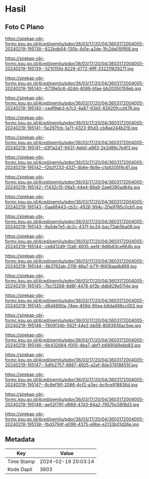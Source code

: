 # Hasil

## Foto C Plano

https://sirekap-obj-formc.kpu.go.id/4ced/pemilu/pdpr/36/03/17/20/04/3603172004005-20240219-195138--622bdb54-130b-4d1e-a2de-1fc2da05f958.jpg

https://sirekap-obj-formc.kpu.go.id/4ced/pemilu/pdpr/36/03/17/20/04/3603172004005-20240219-195139--321015fd-8229-4772-9fff-33221f82927f.jpg

https://sirekap-obj-formc.kpu.go.id/4ced/pemilu/pdpr/36/03/17/20/04/3603172004005-20240219-195140--6739e5c6-d2dd-4089-bfae-bb20050159eb.jpg

https://sirekap-obj-formc.kpu.go.id/4ced/pemilu/pdpr/36/03/17/20/04/3603172004005-20240219-195140--cedf9ab3-b7c2-4a87-93b5-82620fccd476.jpg

https://sirekap-obj-formc.kpu.go.id/4ced/pemilu/pdpr/36/03/17/20/04/3603172004005-20240219-195141--5e297fcb-1a71-4323-85d3-cb8ae244b219.jpg

https://sirekap-obj-formc.kpu.go.id/4ced/pemilu/pdpr/36/03/17/20/04/3603172004005-20240219-195141--d3f1a2d7-9431-4eb0-a963-2e2d86c7e4f3.jpg

https://sirekap-obj-formc.kpu.go.id/4ced/pemilu/pdpr/36/03/17/20/04/3603172004005-20240219-195142--f2b2f233-4321-4b6e-9b9e-cfa9205f9c61.jpg

https://sirekap-obj-formc.kpu.go.id/4ced/pemilu/pdpr/36/03/17/20/04/3603172004005-20240219-195142--f1432c15-08a5-44e4-89a9-2ae6390ad64a.jpg

https://sirekap-obj-formc.kpu.go.id/4ced/pemilu/pdpr/36/03/17/20/04/3603172004005-20240219-195143--0aa68443-cb2c-4926-994c-20e9765c0cb5.jpg

https://sirekap-obj-formc.kpu.go.id/4ced/pemilu/pdpr/36/03/17/20/04/3603172004005-20240219-195143--9a5de7e5-dc2c-437f-bc24-bac73ab5ba06.jpg

https://sirekap-obj-formc.kpu.go.id/4ced/pemilu/pdpr/36/03/17/20/04/3603172004005-20240219-195144--ce8412d9-12a6-4935-aef4-9d6b63ce664b.jpg

https://sirekap-obj-formc.kpu.go.id/4ced/pemilu/pdpr/36/03/17/20/04/3603172004005-20240219-195144--4b3762ab-2118-46a7-b71f-9f416aadb869.jpg

https://sirekap-obj-formc.kpu.go.id/4ced/pemilu/pdpr/36/03/17/20/04/3603172004005-20240219-195145--7bc13268-8d8f-4476-bf3b-ddb829e5114e.jpg

https://sirekap-obj-formc.kpu.go.id/4ced/pemilu/pdpr/36/03/17/20/04/3603172004005-20240219-195145--d8d4890a-74ee-459d-90ea-b6da498cc002.jpg

https://sirekap-obj-formc.kpu.go.id/4ced/pemilu/pdpr/36/03/17/20/04/3603172004005-20240219-195146--7809f34b-562f-44e2-bb58-8063936ac5ee.jpg

https://sirekap-obj-formc.kpu.go.id/4ced/pemilu/pdpr/36/03/17/20/04/3603172004005-20240219-195146--6b432684-f005-4ba7-abf1-b689569ebb83.jpg

https://sirekap-obj-formc.kpu.go.id/4ced/pemilu/pdpr/36/03/17/20/04/3603172004005-20240219-195147--5dfb2757-8887-4925-a2ef-9de37818655f.jpg

https://sirekap-obj-formc.kpu.go.id/4ced/pemilu/pdpr/36/03/17/20/04/3603172004005-20240219-195147--8c8ef16f-2086-4cf2-a3ec-bc9ce918836d.jpg

https://sirekap-obj-formc.kpu.go.id/4ced/pemilu/pdpr/36/03/17/20/04/3603172004005-20240219-195148--ae52f791-d969-47d3-84a2-79570c58f8d3.jpg

https://sirekap-obj-formc.kpu.go.id/4ced/pemilu/pdpr/36/03/17/20/04/3603172004005-20240219-195138--fbd3794f-a099-4375-a9be-e2133b01d26e.jpg


## Metadata

| Key        | Value               |
| ---------- | ------------------- |
| Time Stamp | 2024-02-19 20:03:14 |
| Kode Dapil | 3603                |



